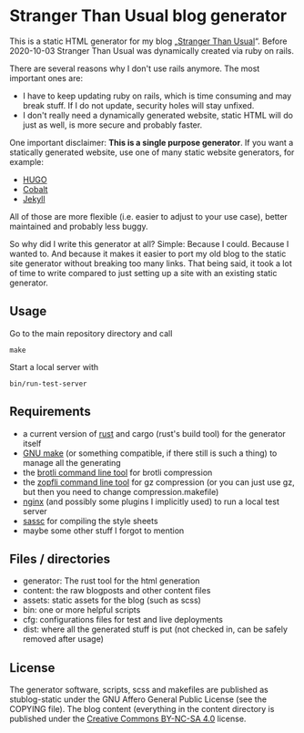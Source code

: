Stranger Than Usual blog generator
==================================

This is a static HTML generator for my blog „[Stranger Than Usual](https://blog.strangerthanusual.de/)“.
Before 2020-10-03 Stranger Than Usual was dynamically created via ruby on rails.

There are several reasons why I don't use rails anymore. The most important ones are:
- I have to keep updating ruby on rails, which is time consuming and may break stuff. If I do not update, security holes will stay unfixed.
- I don't really need a dynamically generated website, static HTML will do just as well, is more secure and probably faster.

One important disclaimer: __This is a single purpose generator__. If you want a statically generated website, use one of
many static website generators, for example:
- [HUGO](https://gohugo.io/)
- [Cobalt](https://github.com/cobalt-org/cobalt.rs)
- [Jekyll](https://jekyllrb.com/)

All of those are more flexible (i.e. easier to adjust to your use case), better maintained and probably less buggy.

So why did I write this generator at all? Simple: Because I could. Because I wanted to. And because it makes it easier to
port my old blog to the static site generator without breaking too many links. That being said, it took a lot of time to write
compared to just setting up a site with an existing static generator.

Usage
-----

Go to the main repository directory and call
```
make
```

Start a local server with
```
bin/run-test-server
```

Requirements
------------

- a current version of [rust](https://www.rust-lang.org/) and cargo (rust's build tool) for the generator itself
- [GNU make](https://www.gnu.org/software/make/) (or something compatible, if there still is such a thing) to manage all the generating
- the [brotli command line tool](https://github.com/google/brotli) for brotli compression
- the [zopfli command line tool](https://github.com/google/zopfli) for gz compression (or you can just use gz, but then you need to change compression.makefile)
- [nginx](https://nginx.org/) (and possibly some plugins I implicitly used) to run a local test server
- [sassc](https://github.com/sass/sassc) for compiling the style sheets
- maybe some other stuff I forgot to mention

Files / directories
-------------------

- generator: The rust tool for the html generation
- content: the raw blogposts and other content files
- assets: static assets for the blog (such as scss)
- bin: one or more helpful scripts
- cfg: configurations files for test and live deployments
- dist: where all the generated stuff is put (not checked in, can be safely removed after usage)

License
-------

The generator software, scripts, scss and makefiles are published as stublog-static under the GNU Affero General Public License (see the COPYING file). The blog content (everything in the content directory is published under the [Creative Commons BY-NC-SA 4.0](https://creativecommons.org/licenses/by-nc-sa/4.0/) license.

